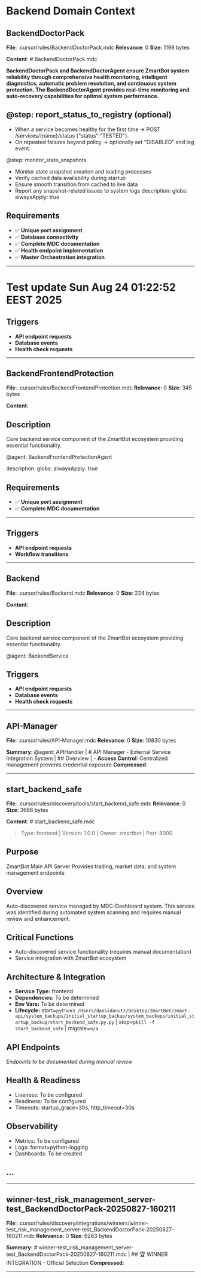 # Backend Domain Context

## BackendDoctorPack
**File**: .cursor/rules/BackendDoctorPack.mdc
**Relevance**: 0
**Size**: 1198 bytes

**Content**: # BackendDoctorPack.mdc


**BackendDoctorPack and BackendDoctorAgent ensure ZmartBot system reliability through comprehensive health monitoring, intelligent diagnostics, automatic problem resolution, and continuous system protection. The BackendDoctorAgent provides real-time monitoring and auto-recovery capabilities for optimal system performance.**

## @step: report_status_to_registry (optional)
- When a service becomes healthy for the first time → POST /services/{name}/status {"status":"TESTED"}.
- On repeated failures beyond policy → optionally set "DISABLED" and log event.

@step: monitor_state_snapshots
- Monitor state snapshot creation and loading processes
- Verify cached data availability during startup
- Ensure smooth transition from cached to live data
- Report any snapshot-related issues to system logs
description:
globs:
alwaysApply: true

## Requirements
- ✅ **Unique port assignment**
- ✅ **Database connectivity**
- ✅ **Complete MDC documentation**
- ✅ **Health endpoint implementation**
- ✅ **Master Orchestration integration**


---
# Test update Sun Aug 24 01:22:52 EEST 2025


## Triggers
- **API endpoint requests**
- **Database events**
- **Health check requests**


---

## BackendFrontendProtection
**File**: .cursor/rules/BackendFrontendProtection.mdc
**Relevance**: 0
**Size**: 345 bytes

**Content**: 
## Description
Core backend service component of the ZmartBot ecosystem providing essential functionality.

@agent: BackendFrontendProtectionAgent

description:
globs:
alwaysApply: true

## Requirements
- ✅ **Unique port assignment**
- ✅ **Complete MDC documentation**


---


## Triggers
- **API endpoint requests**
- **Workflow transitions**


---

## Backend
**File**: .cursor/rules/Backend.mdc
**Relevance**: 0
**Size**: 224 bytes

**Content**: 
## Description
Core backend service component of the ZmartBot ecosystem providing essential functionality.

@agent: BackendService


## Triggers
- **API endpoint requests**
- **Database events**
- **Health check requests**


---

## API-Manager
**File**: .cursor/rules/API-Manager.mdc
**Relevance**: 0
**Size**: 10830 bytes

**Summary**: @agent: APIHandler | # API Manager - External Service Integration System | ## Overview | - **Access Control**: Centralized management prevents credential exposure
**Compressed**: 

---

## start_backend_safe
**File**: .cursor/rules/discovery/tools/start_backend_safe.mdc
**Relevance**: 0
**Size**: 3686 bytes

**Content**: # start_backend_safe.mdc
> Type: frontend | Version: 1.0.0 | Owner: zmartbot | Port: 8000

## Purpose
ZmartBot Main API Server
Provides trading, market data, and system management endpoints

## Overview
Auto-discovered service managed by MDC-Dashboard system. This service was identified during automated system scanning and requires manual review and enhancement.

## Critical Functions
- Auto-discovered service functionality (requires manual documentation)
- Service integration with ZmartBot ecosystem

## Architecture & Integration
- **Service Type:** frontend
- **Dependencies:** To be determined
- **Env Vars:** To be determined  
- **Lifecycle:** start=`python3 /Users/dansidanutz/Desktop/ZmartBot/zmart-api/system_backups/initial_startup_backup/system_backups/initial_startup_backup/start_backend_safe.py.py` | stop=`pkill -f start_backend_safe` | migrate=`n/a`

## API Endpoints
*Endpoints to be documented during manual review*

## Health & Readiness
- Liveness: To be configured
- Readiness: To be configured
- Timeouts: startup_grace=30s, http_timeout=30s

## Observability
- Metrics: To be configured
- Logs: format=python-logging
- Dashboards: To be created



## ...

---

## winner-test_risk_management_server-test_BackendDoctorPack-20250827-160211
**File**: .cursor/rules/discovery/integrations/winners/winner-test_risk_management_server-test_BackendDoctorPack-20250827-160211.mdc
**Relevance**: 0
**Size**: 6263 bytes

**Summary**: # winner-test_risk_management_server-test_BackendDoctorPack-20250827-160211.mdc | ## 🏆 WINNER INTEGRATION - Official Selection
**Compressed**: 

---

